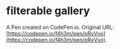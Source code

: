 # filterable gallery

A Pen created on CodePen.io. Original URL: [https://codepen.io/f4h3m/pen/pRvVvo](https://codepen.io/f4h3m/pen/pRvVvo).


